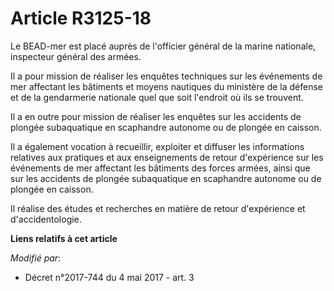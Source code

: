 # Article R3125-18

Le BEAD-mer est placé auprès de l'officier général de la marine nationale, inspecteur général des armées.

Il a pour mission de réaliser les enquêtes techniques sur les événements de mer affectant les bâtiments et moyens nautiques
du ministère de la défense et de la gendarmerie nationale quel que soit l'endroit où ils se trouvent.

Il a en outre pour mission de réaliser les enquêtes sur les accidents de plongée subaquatique en scaphandre autonome ou de
plongée en caisson.

Il a également vocation à recueillir, exploiter et diffuser les informations relatives aux pratiques et aux enseignements de
retour d'expérience sur les événements de mer affectant les bâtiments des forces armées, ainsi que sur les accidents de
plongée subaquatique en scaphandre autonome ou de plongée en caisson.

Il réalise des études et recherches en matière de retour d'expérience et d'accidentologie.

**Liens relatifs à cet article**

_Modifié par_:

  - Décret n°2017-744 du 4 mai 2017 - art. 3
